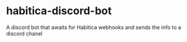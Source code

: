 # habitica-discord-bot
A discord bot that awaits for Habitica webhooks and sends the info to a discord chanel
